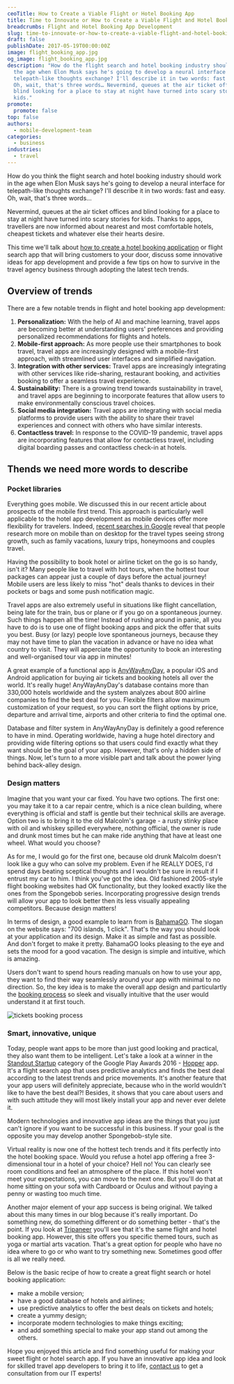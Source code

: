 ```yaml
---
ceoTitle: How to Create a Viable Flight or Hotel Booking App
title: Time to Innovate or How to Create a Viable Flight and Hotel Booking App
breadcrumbs: Flight and Hotel Booking App Development
slug: time-to-innovate-or-how-to-create-a-viable-flight-and-hotel-booking-app
draft: false
publishDate: 2017-05-19T00:00:00Z
image: flight_booking_app.jpg
og_image: flight_booking_app.jpg
description: "How do the flight search and hotel booking industry should work in
  the age when Elon Musk says he's going to develop a neural interface for
  telepath-like thoughts exchange? I'll describe it in two words: fast and easy.
  Oh, wait, that's three words… Nevermind, queues at the air ticket offices and
  blind looking for a place to stay at night have turned into scary stories for
  kids."
promote:
  promote: false
top: false
authors:
  - mobile-development-team
categories:
  - business
industries:
  - travel
---
```

How do you think the flight search and hotel booking industry should work in the age when Elon Musk says he's going to develop a neural interface for telepath-like thoughts exchange? I'll describe it in two words: fast and easy. Oh, wait, that's three words…

Nevermind, queues at the air ticket offices and blind looking for a place to stay at night have turned into scary stories for kids. Thanks to apps, travellers are now informed about nearest and most comfortable hotels, cheapest tickets and whatever else their hearts desire.

This time we'll talk about [how to create a hotel booking application](https://anadea.info/solutions/travel-app-development) or flight search app that will bring customers to your door, discuss some innovative ideas for app development and provide a few tips on how to survive in the travel agency business through adopting the latest tech trends.

## Overview of trends
There are a few notable trends in flight and hotel booking app development:

1. __Personalization:__ With the help of AI and machine learning, travel apps are becoming better at understanding users' preferences and providing personalized recommendations for flights and hotels.
2. __Mobile-first approach:__ As more people use their smartphones to book travel, travel apps are increasingly designed with a mobile-first approach, with streamlined user interfaces and simplified navigation.
3. __Integration with other services:__ Travel apps are increasingly integrating with other services like ride-sharing, restaurant booking, and activities booking to offer a seamless travel experience.
4. __Sustainability:__ There is a growing trend towards sustainability in travel, and travel apps are beginning to incorporate features that allow users to make environmentally conscious travel choices.
5. __Social media integration:__ Travel apps are integrating with social media platforms to provide users with the ability to share their travel experiences and connect with others who have similar interests.
6. __Contactless travel:__ In response to the COVID-19 pandemic, travel apps are incorporating features that allow for contactless travel, including digital boarding passes and contactless check-in at hotels.

## Thends we need more words to describe
### Pocket libraries

Everything goes mobile. We discussed this in our recent article about prospects of the mobile first trend. This approach is particularly well applicable to the hotel app development as mobile devices offer more flexibility for travelers. Indeed, [recent searches in Google](https://www.thinkwithgoogle.com/consumer-insights/consumer-trends/summer-travel-trends-search-insights-vacation/) reveal that people research more on mobile than on desktop for the travel types seeing strong growth, such as family vacations, luxury trips, honeymoons and couples travel.

Having the possibility to book hotel or airline ticket on the go is so handy, isn't it? Many people like to travel with hot tours, when the hottest tour packages can appear just a couple of days before the actual journey! Mobile users are less likely to miss "hot" deals thanks to devices in their pockets or bags and some push notification magic.

Travel apps are also extremely useful in situations like flight cancellation, being late for the train, bus or plane or if you go on a spontaneous journey. Such things happen all the time! Instead of rushing around in panic, all you have to do is to use one of flight booking apps and pick the offer that suits you best. Busy (or lazy) people love spontaneous journeys, because they may not have time to plan the vacation in advance or have no idea what country to visit. They will apperciate the opportunity to book an interesting and well-organised tour via app in minutes!

A great example of a functional app is <a href="https://www.anywayanyday.com/?language=en" rel="nofollow" target="_blank">AnyWayAnyDay</a>, a popular iOS and Android application for buying air tickets and booking hotels all over the world. It's really huge! AnyWayAnyDay's database contains more than 330,000 hotels worldwide and the system analyzes about 800 airline companies to find the best deal for you. Flexible filters allow maximum customization of your request, so you can sort the flight options by price, departure and arrival time, airports and other criteria to find the optimal one.

Database and filter system in AnyWayAnyDay is definitely a good reference to have in mind. Operating worldwide, having a huge hotel directory and providing wide filtering options so that users could find exactly what they want should be the goal of your app. However, that's only a hidden side of things. Now, let's turn to a more visible part and talk about the power lying behind back-alley design.

### Design matters

Imagine that you want your car fixed. You have two options. The first one: you may take it to a car repair centre, which is a nice clean building, where everything is official and staff is gentle but their technical skills are average. Option two is to bring it to the old Malcolm's garage - a rusty stinky place with oil and whiskey spilled everywhere, nothing official, the owner is rude and drunk most times but he can make ride anything that have at least one wheel. What would you choose?

As for me, I would go for the first one, because old drunk Malcolm doesn't look like a guy who can solve my problem. Even if he REALLY DOES, I'd spend days beating sceptical thoughts and I wouldn't be sure in result if I entrust my car to him. I think you've got the idea. Old fashioned 2005-style flight booking websites had OK functionality, but they looked exactly like the ones from the Spongebob series. Incorporating progressive design trends will allow your app to look better then its less visually appealing competitors. Because design matters!

In terms of design, a good example to learn from is <a href="https://www.bahamago.com/" rel="nofollow" target="_blank">BahamaGO</a>. The slogan on the website says: "700 islands, 1 click". That's the way you should look at your application and its design. Make it as simple and fast as possible. And don't forget to make it pretty. BahamaGO looks pleasing to the eye and sets the mood for a good vacation. The design is simple and intuitive, which is amazing.

Users don't want to spend hours reading manuals on how to use your app, they want to find their way seamlessly around your app with minimal to no direction. So, the key idea is to make the overall app design and particulartly the [booking process](https://dribbble.com/shots/3272854-Flyapp) so sleek and visually intuitive that the user would understand it at first touch.

<img src="https://cdn.dribbble.com/users/1091757/screenshots/3272854/flyapp.gif" alt="tickets booking process">

### Smart, innovative, unique

Today, people want apps to be more than just good looking and practical, they also want them to be intelligent. Let's take a look at a winner in the [Standout Startup](https://www.nextpit.com/houzz-wins-best-app-at-google-play-awards) category of the Google Play Awards 2016 - <a href="https://www.hopper.com/" rel="nofollow" target="_blank">Hopper</a> app. It's a flight search app that uses predictive analytics and finds the best deal according to the latest trends and price movements. It's another feature that your app users will definitely appreciate, because who in the world wouldn't like to have the best deal?! Besides, it shows that you care about users and with such attitude they will most likely install your app and never ever delete it.

Modern technologies and innovative app ideas are the things that you just can't ignore if you want to be successful in this business. If your goal is the opposite you may develop another Spongebob-style site.

Virtual reality is now one of the hottest tech trends and it fits perfectly into the hotel booking space. Would you refuse a hotel app offering a free 3-dimensional tour in a hotel of your choice? Hell no! You can clearly see room conditions and feel an atmosphere of the place. If this hotel won't meet your expectations, you can move to the next one. But you'll do that at home sitting on your sofa with Cardboard or Oculus and without paying a penny or wasting too much time.

Another major element of your app success is being original. We talked about this many times in our blog because it's really important. Do something new, do something different or do something better - that's the point. If you look at [Tripaneer](https://anadea.info/projects/ebookingservices) you'll see that it's the same flight and hotel booking app. However, this site offers you specific themed tours, such as yoga or martial arts vacation. That's a great option for people who have no idea where to go or who want to try something new. Sometimes good offer is all we really need.

Below is the basic recipe of how to create a great flight search or hotel booking application:

* make a mobile version;
* have a good database of hotels and airlines;
* use predictive analytics to offer the best deals on tickets and hotels;
* create a yummy design;
* incorporate modern technologies to make things exciting;
* and add something special to make your app stand out among the others.

Hope you enjoyed this article and find something useful for making your sweet flight or hotel search app. If you have an innovative app idea and look for skilled travel app developers to bring it to life, [contact us](https://anadea.info/contacts) to get a consultation from our IT experts!
